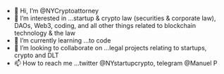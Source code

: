 - 👋 Hi, I’m @NYCryptoattorney
- 👀 I’m interested in ...startup & crypto law (securities & corporate law), DAOs, Web3, coding, and all other things related to blockchain technology & the law
- 🌱 I’m currently learning ...to code
- 💞️ I’m looking to collaborate on ...legal projects relating to startups, crypto and DLT
- 📫 How to reach me ...twitter @NYstartupcrypto, telegram @Manuel P

<!---
NYCryptoattorney/NYCryptoattorney is a ✨ special ✨ repository because its `README.md` (this file) appears on your GitHub profile.
You can click the Preview link to take a look at your changes.
--->
